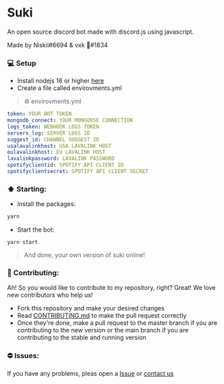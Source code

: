 # Suki
An open source discord bot made with discord.js using javascript.


Made by Niskii#6694 & vxk 🖤#1834


### 💻 Setup
- Install nodejs 16 or higher [here](https://nodejs.org)
- Create a file called envirovments.yml

> ⚙️ envirovments.yml

```yml
token: YOUR BOT TOKEN
mongodb_connect: YOUR MONGOOSE CONNECTION
logs_token: WEBHOOK LOGS TOKEN
servers_log: SERVER LOGS ID
suggest_id: CHANNEL SUGGEST ID
usalavalinkhost: USA LAVALINK HOST
eulavalinkhost: EU LAVALINK HOST
lavalinkpassword: LAVALINK PASSWORD
spotifyclientid: SPOTIFY API CLIENT ID
spotifyclientsecret: SPOTIFY API CLIENT SECRET
```

### ⬆️ Starting:
- Install the packages:
```bash
yarn
```
- Start the bot:
```
yarn start
```
> And done, your own version of suki online!

### 🥳 Contributing:
Ah! So you would like to contribute to my repository, right? Great! We love new contributors who help us!
- Fork this repository and make your desired changes
- Read [CONTRIBUTING.md](https://github.com/sukicorp/Suki/blob/main/.github/CONTRIBUTING.md) to make the pull request correctly
- Once they're done, make a pull request to the master branch if you are contributing to the new version or the main branch if you are contributing to the stable and running version

### ⛔ Issues:
If you have any problems, pleas open a [Issue](https://github.com/sukicorp/Suki/issues) or [contact us](https://discord.gg/xBe7hABxMD)
